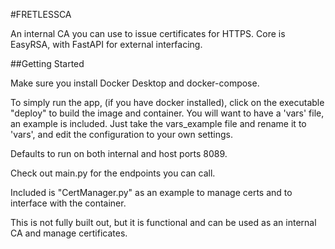 #FRETLESSCA

An internal CA you can use to issue certificates for HTTPS. Core is EasyRSA, with FastAPI for external interfacing.

##Getting Started

Make sure you install Docker Desktop and docker-compose.

To simply run the app, (if you have docker installed), click on the executable "deploy" to build the image and container.
You will want to have a 'vars' file, an example is included. 
Just take the vars_example file and rename it to 'vars', and edit the configuration to your own settings.

Defaults to run on both internal and host ports 8089.

Check out main.py for the endpoints you can call.

Included is "CertManager.py" as an example to manage certs and to interface with the container.


This is not fully built out, but it is functional and can be used as an internal CA and manage certificates.